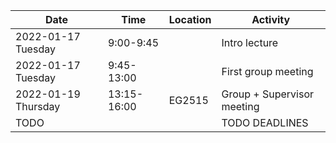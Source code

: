 | Date                | Time        | Location | Activity                   |
| ------------------- | ----------- | -------- | -------------------------- |
| 2022-01-17 Tuesday  | 9:00-9:45   |          | Intro lecture              |
| 2022-01-17 Tuesday  | 9:45-13:00  |          | First group meeting        |
| 2022-01-19 Thursday | 13:15-16:00 | EG2515   | Group + Supervisor meeting |
| TODO                |             |          | TODO DEADLINES             |
